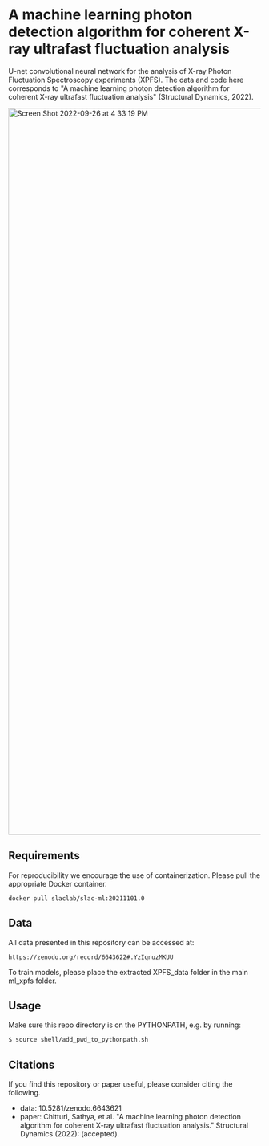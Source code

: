 # A machine learning photon detection algorithm for coherent X-ray ultrafast fluctuation analysis

U-net convolutional neural network for the analysis of X-ray Photon Fluctuation Spectroscopy experiments (XPFS). The data and code here corresponds to "A machine learning photon detection algorithm for coherent X-ray ultrafast fluctuation analysis" (Structural Dynamics, 2022). 

<img width="1448" alt="Screen Shot 2022-09-26 at 4 33 19 PM" src="https://user-images.githubusercontent.com/39596225/192398754-1d2a5e2e-2142-4c9d-86e7-78da35966fdb.png">

## Requirements

For reproducibility we encourage the use of containerization. Please pull the appropriate Docker container.

```
docker pull slaclab/slac-ml:20211101.0
```

## Data

All data presented in this repository can be accessed at: 

```
https://zenodo.org/record/6643622#.YzIqnuzMKUU
```

To train models, please place the extracted XPFS_data folder in the main ml_xpfs folder. 

## Usage

Make sure this repo directory is on the PYTHONPATH, e.g. by running:
```bash
$ source shell/add_pwd_to_pythonpath.sh
```

## Citations 

If you find this repository or paper useful, please consider citing the following. 

- data: 10.5281/zenodo.6643621
- paper: Chitturi, Sathya, et al. "A machine learning photon detection algorithm for coherent X-ray ultrafast fluctuation analysis." Structural Dynamics (2022): (accepted).


